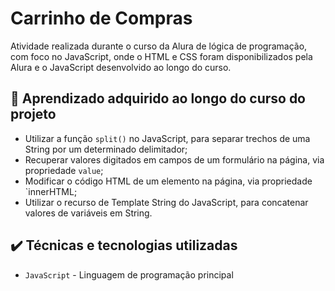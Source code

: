 # Carrinho de Compras

Atividade realizada durante o curso da Alura de lógica de programação, com foco no JavaScript, onde o HTML e CSS foram disponibilizados pela Alura e o JavaScript desenvolvido ao longo do curso.

## 🔨 Aprendizado adquirido ao longo do curso do projeto

- Utilizar a função `split()` no JavaScript, para separar trechos de uma String por um determinado delimitador;
- Recuperar valores digitados em campos de um formulário na página, via propriedade `value`;
- Modificar o código HTML de um elemento na página, via propriedade `innerHTML;
- Utilizar o recurso de Template String do JavaScript, para concatenar valores de variáveis em String.

## ✔️ Técnicas e tecnologias utilizadas

- `JavaScript` - Linguagem de programação principal

